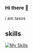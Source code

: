 ### Hi there 👋

i am tasos

## skills

[![My Skills](https://skillicons.dev/icons?i=js,html,css,react,nodejs,express,mongodb,bootstrap,vscode,git,github,figma,ai,vite,netlify,postman,matlab,java,cpp,visualstudio,eclipse,linux&perline=12)](https://skillicons.dev)

<!--
**astathakis/astathakis** is a ✨ _special_ ✨ repository because its `README.md` (this file) appears on your GitHub profile.

Here are some ideas to get you started:

- 🔭 I’m currently working on ...
- 🌱 I’m currently learning ...
- 👯 I’m looking to collaborate on ...
- 🤔 I’m looking for help with ...
- 💬 Ask me about ...
- 📫 How to reach me: ...
- 😄 Pronouns: ...
- ⚡ Fun fact: ...
-->

